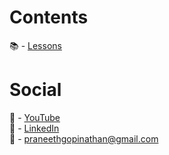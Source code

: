 # Contents

📚 - [Lessons](lessons/README.md)

# Social

🎥 - [YouTube](https://www.youtube.com/c/)  
💼 - [LinkedIn](https://www.linkedin.com/in/praneethtt)    
📨 - praneethgopinathan@gmail.com  

